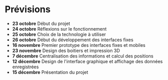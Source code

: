# Prévisions

* **23 octobre** Début du projet
* **24 octobre** Réflexions sur le fonctionnement
* **25 octobre** Choix de la technologie à utiliser
* **26 octobre** Début du développement des interfaces fixes
* **16 novembre** Premier prototype des interfaces fixes et mobiles
* **23 novembre** Design des boitiers et impression 3D
* **7 décembre** Centralisation des informations et calcul des positions
* **12 décembre** Design de l'interface graphique et affichage des données enregistrées
* **15 décembre** Présentation du projet